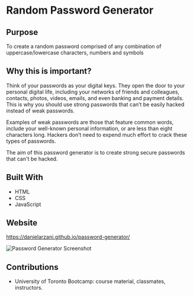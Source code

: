 # Random Password Generator

## Purpose

To create a random password comprised of any combination of uppercase/lowercase characters, numbers and symbols

## Why this is important?

Think of your passwords as your digital keys. They open the door to your personal digital life, including your networks of friends and colleagues, contacts, photos, videos, emails, and even banking and payment details. This is why you should use strong passwords that can’t be easily hacked instead of weak passwords.

Examples of weak passwords are those that feature common words, include your well-known personal information, or are less than eight characters long. Hackers don’t need to expend much effort to crack these types of passwords.

The aim of this password generator is to create strong secure passwords that can't be hacked.

## Built With

- HTML
- CSS
- JavaScript

## Website

https://danielarzani.github.io/password-generator/

![Password Generator Screenshot](https://user-images.githubusercontent.com/90430186/140632433-a0eee8d9-837e-4380-b49c-6c040623a37f.png)

## Contributions

- University of Toronto Bootcamp: course material, classmates, instructors.
